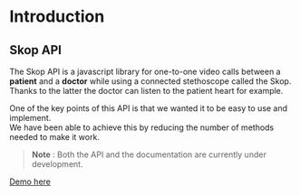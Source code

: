 # Introduction

## Skop API

The Skop API is a javascript library for one-to-one video calls between a **patient** and a **doctor** while using a connected stethoscope called the Skop. <br>
Thanks to the latter the doctor can listen to the patient heart for example.
<br>

One of the key points of this API is that we wanted it to be easy to use and implement.  <br>
We have been able to achieve this by reducing the number of methods needed to make it work.




> **Note** : Both the API and the documentation are currently under development.

[Demo here](https://halfred.wemed.fr/)


